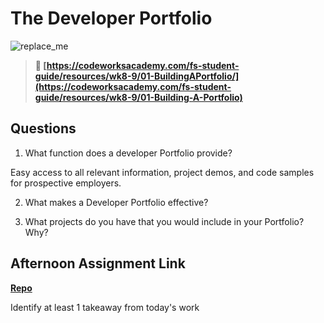 # The Developer Portfolio

![replace_me](https://codeworks.blob.core.windows.net/public/assets/img/illustrations/placeholder.svg)

> **📖 [https://codeworksacademy.com/fs-student-guide/resources/wk8-9/01-BuildingAPortfolio/](https://codeworksacademy.com/fs-student-guide/resources/wk8-9/01-Building-A-Portfolio)**

## Questions

1. What function does a developer Portfolio provide?

Easy access to all relevant information, project demos, and code samples for prospective employers. 

2. What makes a Developer Portfolio effective?

3. What projects do you have that you would include in your Portfolio? Why?

## Afternoon Assignment Link

**[Repo](https://github.com/JakeCarp/<ASSIGNMENT_REPO>)**

Identify at least 1 takeaway from today's work

